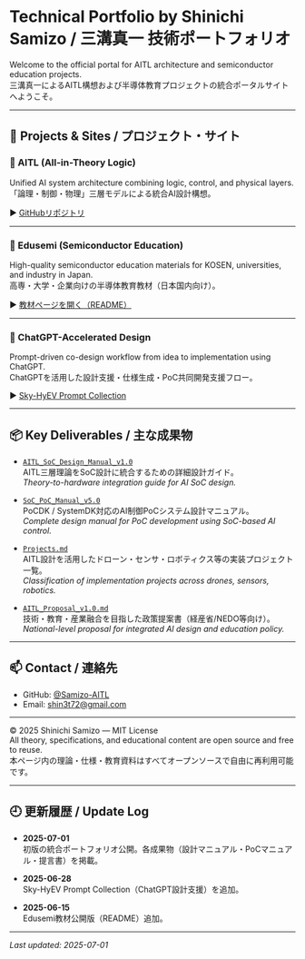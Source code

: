 # Technical Portfolio by Shinichi Samizo / 三溝真一 技術ポートフォリオ

Welcome to the official portal for AITL architecture and semiconductor education projects.  
三溝真一によるAITL構想および半導体教育プロジェクトの統合ポータルサイトへようこそ。

---

## 🔗 Projects & Sites / プロジェクト・サイト

### 🧠 AITL (All-in-Theory Logic)  
Unified AI system architecture combining logic, control, and physical layers.  
「論理・制御・物理」三層モデルによる統合AI設計構想。

▶︎ [GitHubリポジトリ](https://github.com/Samizo-AITL/AITL)

---

### 📘 Edusemi (Semiconductor Education)  
High-quality semiconductor education materials for KOSEN, universities, and industry in Japan.  
高専・大学・企業向けの半導体教育教材（日本国内向け）。

▶︎ [教材ページを開く（README）](https://github.com/Samizo-AITL/aitl-lab/blob/main/docs/edusemi/README.md)

---

### 🤖 ChatGPT-Accelerated Design  
Prompt-driven co-design workflow from idea to implementation using ChatGPT.  
ChatGPTを活用した設計支援・仕様生成・PoC共同開発支援フロー。

▶︎ [Sky-HyEV Prompt Collection](https://github.com/Samizo-AITL/AITL/blob/main/ChatGPT-Accelerated-Designs/Sky-HyEV/prompts/Prompt_Collection.md)

---

## 📦 Key Deliverables / 主な成果物

- [`AITL_SoC_Design_Manual_v1.0`](https://github.com/Samizo-AITL/aitl-lab/blob/main/docs/soc-manual/AITL_SoC_Design_Manual_v1.0.md)  
  AITL三層理論をSoC設計に統合するための詳細設計ガイド。  
  *Theory-to-hardware integration guide for AI SoC design.*

- [`SoC_PoC_Manual_v5.0`](https://github.com/Samizo-AITL/aitl-lab/blob/main/docs/SoC_PoC_Manual_v5.0.md)  
  PoCDK / SystemDK対応のAI制御PoCシステム設計マニュアル。  
  *Complete design manual for PoC development using SoC-based AI control.*

- [`Projects.md`](https://github.com/Samizo-AITL/AITL/blob/main/docs/Projects.md)  
  AITL設計を活用したドローン・センサ・ロボティクス等の実装プロジェクト一覧。  
  *Classification of implementation projects across drones, sensors, robotics.*

- [`AITL_Proposal_v1.0.md`](https://github.com/Samizo-AITL/AITL/blob/main/AITL_Proposal_v1.0.md)  
  技術・教育・産業融合を目指した政策提案書（経産省/NEDO等向け）。  
  *National-level proposal for integrated AI design and education policy.*

---

## 📫 Contact / 連絡先

- GitHub: [@Samizo-AITL](https://github.com/Samizo-AITL)  
- Email: shin3t72@gmail.com

---

© 2025 Shinichi Samizo — MIT License  
All theory, specifications, and educational content are open source and free to reuse.  
本ページ内の理論・仕様・教育資料はすべてオープンソースで自由に再利用可能です。

---

## 🕘 更新履歴 / Update Log

- **2025-07-01**  
  初版の統合ポートフォリオ公開。各成果物（設計マニュアル・PoCマニュアル・提言書）を掲載。

- **2025-06-28**  
  Sky-HyEV Prompt Collection（ChatGPT設計支援）を追加。

- **2025-06-15**  
  Edusemi教材公開版（README）追加。

---

_Last updated: 2025-07-01_
